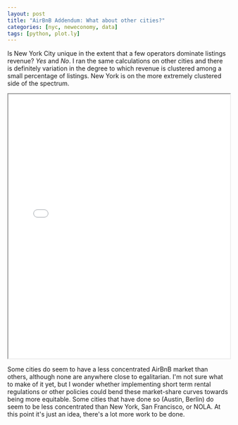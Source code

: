 ```yaml
---
layout: post
title: "AirBnB Addendum: What about other cities?"
categories: [nyc, neweconomy, data]
tags: [python, plot.ly]
---
```


Is New York City unique in the extent that a few operators dominate listings revenue? *Yes* and *No*.
I ran the same calculations on other cities and there is definitely variation in the degree to which revenue
is clustered among a small percentage of listings. New York is on the more extremely clustered side of the spectrum.

<iframe width="100%" height="600" align="middle" scrolling="no" src="//plot.ly/~s_rimmele/67.embed"></iframe>


Some cities do seem to have a less concentrated AirBnB market than others, although none are anywhere close to egalitarian. I'm not sure what to make of it yet, but I wonder whether implementing short term rental regulations or other policies could bend these market-share curves towards being more equitable. Some cities that have done so (Austin, Berlin) do seem to be less concentrated than New York, San Francisco, or NOLA. At this point it's just an idea, there's a lot more work to be done.
